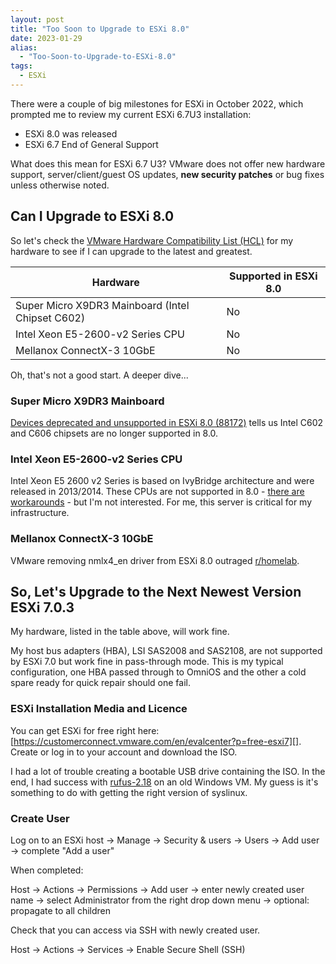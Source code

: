 ```yaml
---
layout: post
title: "Too Soon to Upgrade to ESXi 8.0"
date: 2023-01-29
alias:
  - "Too-Soon-to-Upgrade-to-ESXi-8.0"
tags:
  - ESXi
---
```


There were a couple of big milestones for ESXi in October 2022, which prompted me to review my current ESXi 6.7U3 installation:

- ESXi 8.0 was released
- ESXi 6.7 End of General Support

What does this mean for ESXi 6.7 U3? VMware does not offer new hardware support, server/client/guest OS updates, **new security patches** or bug fixes  unless otherwise noted.

## Can I Upgrade to ESXi 8.0

So let's check the [VMware Hardware Compatibility List (HCL)][] for my hardware to see if I can upgrade to the latest and greatest.

| Hardware                                         | Supported in ESXi 8.0 |
| ------------------------------------------------ | --------------------- |
| Super Micro X9DR3 Mainboard (Intel Chipset C602) | No                    |
| Intel Xeon E5-2600-v2 Series CPU                 | No                    |
| Mellanox ConnectX-3 10GbE                        | No                    |

Oh, that's not a good start. A deeper dive...

### Super Micro X9DR3 Mainboard

[Devices deprecated and unsupported in ESXi 8.0 (88172)][] tells us Intel C602 and C606 chipsets are no longer supported in 8.0.

### Intel Xeon E5-2600-v2 Series CPU

Intel Xeon E5 2600 v2 Series is based on IvyBridge architecture and were released in 2013/2014. These CPUs are not supported in 8.0 - [there are workarounds][] - but I'm not interested. For me, this server is critical for my infrastructure.

### Mellanox ConnectX-3 10GbE

VMware removing nmlx4_en driver from ESXi 8.0 outraged [r/homelab][].

## So, Let's Upgrade to the Next Newest Version ESXi 7.0.3

My hardware, listed in the table above, will work fine.

My host bus adapters (HBA), LSI SAS2008 and SAS2108, are not supported by ESXi 7.0 but work fine in pass-through mode. This is my typical configuration, one HBA passed through to OmniOS and the other a cold spare ready for quick repair should one fail.

### ESXi Installation Media and Licence

You can get ESXi for free right here: [https://customerconnect.vmware.com/en/evalcenter?p=free-esxi7][]. Create or log in to your account and download the ISO.

I had a lot of trouble creating a bootable USB drive containing the ISO. In the end, I had success with [rufus-2.18][] on an old Windows VM. My guess is it's something to do with getting the right version of syslinux.

### Create User

Log on to an ESXi host -> Manage -> Security & users -> Users -> Add user -> complete "Add a user"

When completed:

Host -> Actions -> Permissions -> Add user -> enter newly created user name -> select Administrator from the right drop down menu -> optional: propagate to all children

Check that you can access via SSH with newly created user.

Host -> Actions -> Services -> Enable Secure Shell (SSH)

[VMware Hardware Compatibility List (HCL)]: https://www.vmware.com/resources/compatibility/
[Devices deprecated and unsupported in ESXi 8.0 (88172)]: https://kb.vmware.com/s/article/88172
[there are workarounds]: https://williamlam.com/2022/09/homelab-considerations-for-vsphere-8.html
[r/homelab]: https://www.reddit.com/r/homelab/
[https://customerconnect.vmware.com/en/evalcenter?p=free-esxi7]: https://customerconnect.vmware.com/en/evalcenter?p=free-esxi7
[rufus-2.18]: https://rufus.ie/downloads/